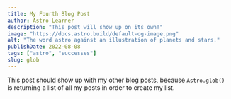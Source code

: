 ```yaml
---
title: My Fourth Blog Post
author: Astro Learner
description: "This post will show up on its own!"
image: "https://docs.astro.build/default-og-image.png"
alt: "The word astro against an illustration of planets and stars."
publishDate: 2022-08-08
tags: ["astro", "successes"]
slug: glob
---
```


This post should show up with my other blog posts, because `Astro.glob()` is returning a list of all my posts in order to create my list.
